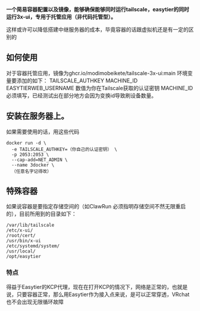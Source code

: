 **一个简易容器配置以及镜像，能够确保能够同时运行tailscale，easytier的同时运行3x-ui，专用于托管应用（非代码托管型）。**

这样或许可以降低搭建中继服务器的成本，毕竟容器的话跟虚拟机还是有一定的区别的

## 如何使用

对于容器托管应用，镜像为ghcr.io/modimobeikete/tailscale-3x-ui:main
环境变量要添加的如下：
TAILSCALE_AUTHKEY
MACHINE_ID
EASYTIERWEB_USERNAME
数值为你在Tailscale获取的认证密钥
MACHINE_ID必须填写，已经测试出在部分地方会因为变换id导致刷设备数量。

## 安装在服务器上。

如果需要使用的话，用这些代码

```
docker run -d \
  -e TAILSCALE_AUTHKEY=（你自己的认证密钥） \
  -p 2053:2053 \
  --cap-add=NET_ADMIN \
  --name 3docker \
  （任意名字记得改）
```

## 特殊容器

如果说容器是要指定存储空间的（如ClawRun 必须指明存储空间不然无限重启的），目前所用到的目录如下：


```
/var/lib/tailscale
/etc/x-ui/
/root/cert/
/usr/bin/x-ui
/etc/systemd/system/
/usr/local/
/opt/easytier
```

### 特点

得益于Easytier的KCP代理，现在在打开KCP的情况下，网络是正常的，也就是说，只要容器正常，那么用Easytier作为接入点来说，是可以正常穿透，VRchat也不会出现无限循环故障

